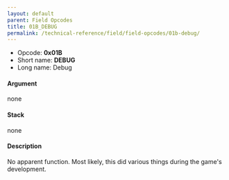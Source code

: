 ```yaml
---
layout: default
parent: Field Opcodes
title: 01B_DEBUG
permalink: /technical-reference/field/field-opcodes/01b-debug/
---
```


-   Opcode: **0x01B**
-   Short name: **DEBUG**
-   Long name: Debug

#### Argument

none

#### Stack

none

#### Description

No apparent function. Most likely, this did various things during the game's development.
